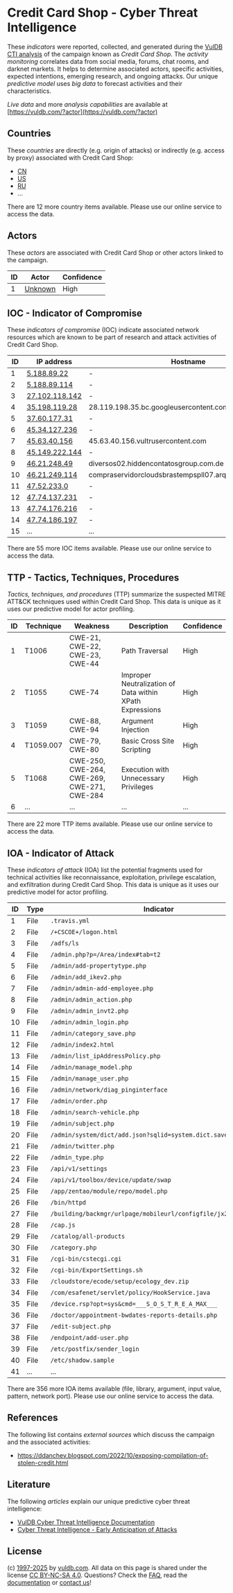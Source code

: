 # Credit Card Shop - Cyber Threat Intelligence

These _indicators_ were reported, collected, and generated during the [VulDB CTI analysis](https://vuldb.com/?kb.cti) of the campaign known as _Credit Card Shop_. The _activity monitoring_ correlates data from social media, forums, chat rooms, and darknet markets. It helps to determine associated actors, specific activities, expected intentions, emerging research, and ongoing attacks. Our unique _predictive model_ uses _big data_ to forecast activities and their characteristics.

_Live data_ and more _analysis capabilities_ are available at [https://vuldb.com/?actor](https://vuldb.com/?actor)

## Countries

These _countries_ are directly (e.g. origin of attacks) or indirectly (e.g. access by proxy) associated with Credit Card Shop:

* [CN](https://vuldb.com/?country.cn)
* [US](https://vuldb.com/?country.us)
* [RU](https://vuldb.com/?country.ru)
* ...

There are 12 more country items available. Please use our online service to access the data.

## Actors

These _actors_ are associated with Credit Card Shop or other actors linked to the campaign.

ID | Actor | Confidence
-- | ----- | ----------
1 | [Unknown](https://vuldb.com/?actor.unknown) | High

## IOC - Indicator of Compromise

These _indicators of compromise_ (IOC) indicate associated network resources which are known to be part of research and attack activities of Credit Card Shop.

ID | IP address | Hostname | Actor | Confidence
-- | ---------- | -------- | ----- | ----------
1 | [5.188.89.22](https://vuldb.com/?ip.5.188.89.22) | - | [Unknown](https://vuldb.com/?actor.unknown) | High
2 | [5.188.89.114](https://vuldb.com/?ip.5.188.89.114) | - | [Unknown](https://vuldb.com/?actor.unknown) | High
3 | [27.102.118.142](https://vuldb.com/?ip.27.102.118.142) | - | [Unknown](https://vuldb.com/?actor.unknown) | High
4 | [35.198.119.28](https://vuldb.com/?ip.35.198.119.28) | 28.119.198.35.bc.googleusercontent.com | [Unknown](https://vuldb.com/?actor.unknown) | Medium
5 | [37.60.177.31](https://vuldb.com/?ip.37.60.177.31) | - | [Unknown](https://vuldb.com/?actor.unknown) | High
6 | [45.34.127.236](https://vuldb.com/?ip.45.34.127.236) | - | [Unknown](https://vuldb.com/?actor.unknown) | High
7 | [45.63.40.156](https://vuldb.com/?ip.45.63.40.156) | 45.63.40.156.vultrusercontent.com | [Unknown](https://vuldb.com/?actor.unknown) | Medium
8 | [45.149.222.144](https://vuldb.com/?ip.45.149.222.144) | - | [Unknown](https://vuldb.com/?actor.unknown) | High
9 | [46.21.248.49](https://vuldb.com/?ip.46.21.248.49) | diversos02.hiddencontatosgroup.com.de | [Unknown](https://vuldb.com/?actor.unknown) | High
10 | [46.21.249.114](https://vuldb.com/?ip.46.21.249.114) | compraservidorcloudsbrastempspll07.arquivospessoalpr.net | [Unknown](https://vuldb.com/?actor.unknown) | High
11 | [47.52.233.0](https://vuldb.com/?ip.47.52.233.0) | - | [Unknown](https://vuldb.com/?actor.unknown) | High
12 | [47.74.137.231](https://vuldb.com/?ip.47.74.137.231) | - | [Unknown](https://vuldb.com/?actor.unknown) | High
13 | [47.74.176.216](https://vuldb.com/?ip.47.74.176.216) | - | [Unknown](https://vuldb.com/?actor.unknown) | High
14 | [47.74.186.197](https://vuldb.com/?ip.47.74.186.197) | - | [Unknown](https://vuldb.com/?actor.unknown) | High
15 | ... | ... | ... | ...

There are 55 more IOC items available. Please use our online service to access the data.

## TTP - Tactics, Techniques, Procedures

_Tactics, techniques, and procedures_ (TTP) summarize the suspected MITRE ATT&CK techniques used within Credit Card Shop. This data is unique as it uses our predictive model for actor profiling.

ID | Technique | Weakness | Description | Confidence
-- | --------- | -------- | ----------- | ----------
1 | T1006 | CWE-21, CWE-22, CWE-23, CWE-44 | Path Traversal | High
2 | T1055 | CWE-74 | Improper Neutralization of Data within XPath Expressions | High
3 | T1059 | CWE-88, CWE-94 | Argument Injection | High
4 | T1059.007 | CWE-79, CWE-80 | Basic Cross Site Scripting | High
5 | T1068 | CWE-250, CWE-264, CWE-269, CWE-271, CWE-284 | Execution with Unnecessary Privileges | High
6 | ... | ... | ... | ...

There are 22 more TTP items available. Please use our online service to access the data.

## IOA - Indicator of Attack

These _indicators of attack_ (IOA) list the potential fragments used for technical activities like reconnaissance, exploitation, privilege escalation, and exfiltration during Credit Card Shop. This data is unique as it uses our predictive model for actor profiling.

ID | Type | Indicator | Confidence
-- | ---- | --------- | ----------
1 | File | `.travis.yml` | Medium
2 | File | `/+CSCOE+/logon.html` | High
3 | File | `/adfs/ls` | Medium
4 | File | `/admin.php?p=/Area/index#tab=t2` | High
5 | File | `/admin/add-propertytype.php` | High
6 | File | `/admin/add_ikev2.php` | High
7 | File | `/admin/admin-add-employee.php` | High
8 | File | `/admin/admin_action.php` | High
9 | File | `/admin/admin_invt2.php` | High
10 | File | `/admin/admin_login.php` | High
11 | File | `/admin/category_save.php` | High
12 | File | `/admin/index2.html` | High
13 | File | `/admin/list_ipAddressPolicy.php` | High
14 | File | `/admin/manage_model.php` | High
15 | File | `/admin/manage_user.php` | High
16 | File | `/admin/network/diag_pinginterface` | High
17 | File | `/admin/order.php` | High
18 | File | `/admin/search-vehicle.php` | High
19 | File | `/admin/subject.php` | High
20 | File | `/admin/system/dict/add.json?sqlid=system.dict.save` | High
21 | File | `/admin/twitter.php` | High
22 | File | `/admin_type.php` | High
23 | File | `/api/v1/settings` | High
24 | File | `/api/v1/toolbox/device/update/swap` | High
25 | File | `/app/zentao/module/repo/model.php` | High
26 | File | `/bin/httpd` | Medium
27 | File | `/building/backmgr/urlpage/mobileurl/configfile/jx2_config.ini` | High
28 | File | `/cap.js` | Low
29 | File | `/catalog/all-products` | High
30 | File | `/category.php` | High
31 | File | `/cgi-bin/cstecgi.cgi` | High
32 | File | `/cgi-bin/ExportSettings.sh` | High
33 | File | `/cloudstore/ecode/setup/ecology_dev.zip` | High
34 | File | `/com/esafenet/servlet/policy/HookService.java` | High
35 | File | `/device.rsp?opt=sys&cmd=___S_O_S_T_R_E_A_MAX___` | High
36 | File | `/doctor/appointment-bwdates-reports-details.php` | High
37 | File | `/edit-subject.php` | High
38 | File | `/endpoint/add-user.php` | High
39 | File | `/etc/postfix/sender_login` | High
40 | File | `/etc/shadow.sample` | High
41 | ... | ... | ...

There are 356 more IOA items available (file, library, argument, input value, pattern, network port). Please use our online service to access the data.

## References

The following list contains _external sources_ which discuss the campaign and the associated activities:

* https://ddanchev.blogspot.com/2022/10/exposing-compilation-of-stolen-credit.html

## Literature

The following _articles_ explain our unique predictive cyber threat intelligence:

* [VulDB Cyber Threat Intelligence Documentation](https://vuldb.com/?kb.cti)
* [Cyber Threat Intelligence - Early Anticipation of Attacks](https://www.scip.ch/en/?labs.20201022)

## License

(c) [1997-2025](https://vuldb.com/?kb.changelog) by [vuldb.com](https://vuldb.com/?kb.about). All data on this page is shared under the license [CC BY-NC-SA 4.0](https://creativecommons.org/licenses/by-nc-sa/4.0/). Questions? Check the [FAQ](https://vuldb.com/?kb.faq), read the [documentation](https://vuldb.com/?kb) or [contact us](https://vuldb.com/?contact)!
